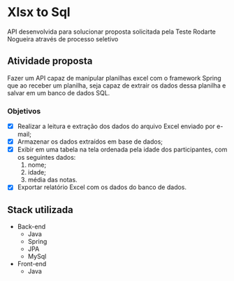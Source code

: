 # Xlsx to Sql

API desenvolvida para solucionar proposta solicitada pela Teste Rodarte Nogueira através de processo seletivo

## Atividade proposta

Fazer um API capaz de manipular planilhas excel com o framework Spring que ao receber um planilha, seja capaz de extrair
os dados dessa planilha e salvar em um banco de dados SQL.

### Objetivos

- [x] Realizar a leitura e extração dos dados do arquivo Excel enviado por e-mail;
- [x] Armazenar os dados extraídos em base de dados;
- [x] Exibir em uma tabela na tela ordenada pela idade dos participantes, com os seguintes dados:
  1. nome;
  2. idade;
  3. média das notas.
- [x] Exportar relatório Excel com os dados do banco de dados.

## Stack utilizada

- Back-end
  - Java
  - Spring
  - JPA
  - MySql
- Front-end
  - Java
